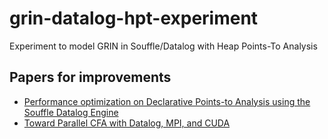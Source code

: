 # grin-datalog-hpt-experiment
Experiment to model GRIN in Souffle/Datalog with Heap Points-To Analysis

## Papers for improvements

- [Performance optimization on Declarative Points-to Analysis using the Souffle Datalog Engine](https://pergamos.lib.uoa.gr/uoa/dl/frontend/file/lib/default/data/2866399/theFile)
- [Toward Parallel CFA with Datalog, MPI, and CUDA](http://scheme2017.namin.org/Scheme17_gilray_kumar.pdf)
